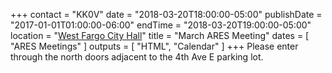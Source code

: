 +++
contact = "KK0V"
date = "2018-03-20T18:00:00-05:00"
publishDate = "2017-01-01T01:00:00-06:00"
endTime = "2018-03-20T19:00:00-05:00"
location = "[West Fargo City Hall](/places/west-fargo-city-hall/)"
title = "March ARES Meeting"
dates = [ "ARES Meetings" ]
outputs = [ "HTML", "Calendar" ]
+++
Please enter through the north
doors adjacent to the 4th Ave E parking lot.
